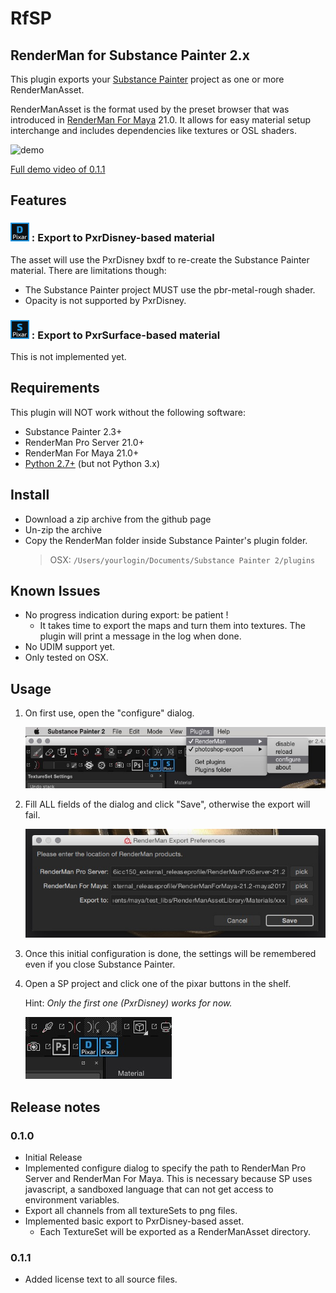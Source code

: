# RfSP

## RenderMan for Substance Painter 2.x

This plugin exports your [Substance Painter](https://www.allegorithmic.com/products/substance-painter) project as one or more RenderManAsset.

RenderManAsset is the format used by the preset browser that was introduced in [RenderMan For Maya](https://rmanwiki.pixar.com/display/REN/RenderMan+for+Maya) 21.0. It allows for easy material setup interchange and includes dependencies like textures or OSL shaders.

![demo](img/RfSP_v0.gif)

[Full demo video of 0.1.1](https://youtu.be/ZEyT95aPFYk)

## Features

### ![Alt](RenderMan/icons/PxrDisney.png "PxrDisney") : Export to PxrDisney-based material

The asset will use the PxrDisney bxdf to re-create the Substance Painter material. There are limitations though:

* The Substance Painter project MUST use the pbr-metal-rough shader.
* Opacity is not supported by PxrDisney.

### ![Alt](RenderMan/icons/PxrSurface.png "PxrSurface") : Export to PxrSurface-based material

This is not implemented yet.

## Requirements

This plugin will NOT work without the following software:

* Substance Painter 2.3+
* RenderMan Pro Server 21.0+
* RenderMan For Maya 21.0+
* [Python 2.7+](https://www.python.org/downloads/release/python-2712/) (but not Python 3.x)

## Install

* Download a zip archive from the github page
* Un-zip the archive
* Copy the RenderMan folder inside Substance Painter's plugin folder.
  > OSX: `/Users/yourlogin/Documents/Substance Painter 2/plugins`

## Known Issues

* No progress indication during export: be patient !
  * It takes time to export the maps and turn them into textures. The plugin will print a message in the log when done.
* No UDIM support yet.
* Only tested on OSX.

## Usage

1. On first use, open the "configure" dialog.

   ![Alt](img/open_configure_dialog.jpg "open config dialog")

1. Fill ALL fields of the dialog and click "Save", otherwise the export will fail.

   ![Alt](img/configure_dialog.jpg "open config dialog")

1. Once this initial configuration is done, the settings will be remembered even if you close Substance Painter.

1. Open a SP project and click one of the pixar buttons in the shelf.

   Hint: _Only the first one (PxrDisney) works for now._

   ![Alt](img/shelf_buttons.jpg "open config dialog")

## Release notes

### 0.1.0

* Initial Release
* Implemented configure dialog to specify the path to RenderMan Pro Server and RenderMan For Maya. This is necessary because SP uses javascript, a sandboxed language that can not get access to environment variables.
* Export all channels from all textureSets to png files.
* Implemented basic export to PxrDisney-based asset.
  * Each TextureSet will be exported as a RenderManAsset directory.

### 0.1.1

* Added license text to all source files.
